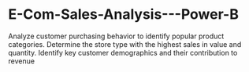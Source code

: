 # E-Com-Sales-Analysis---Power-B
Analyze customer purchasing behavior to identify popular product categories. Determine the store type with the highest sales in value and quantity. Identify key customer demographics and their contribution to revenue
